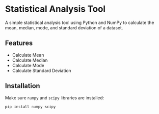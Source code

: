 # Statistical Analysis Tool

A simple statistical analysis tool using Python and NumPy to calculate the mean, median, mode, and standard deviation of a dataset.

## Features
- Calculate Mean
- Calculate Median
- Calculate Mode
- Calculate Standard Deviation

## Installation

Make sure `numpy` and `scipy` libraries are installed:
```bash
pip install numpy scipy
